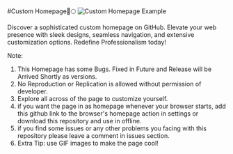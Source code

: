 #Custom Homepage🚀🌕
![Custom Homepage Example]([https://www.example.com/images/custom-homepage.gif](https://ik.imagekit.io/026k2i7ys/homepage.PNG?updatedAt=1691686107647))

Discover a sophisticated custom homepage on GitHub. Elevate your web presence with sleek designs, seamless navigation, and extensive customization options. Redefine Professionalism today!

Note:
1. This Homepage has some Bugs. Fixed in Future and Release will be Arrived Shortly as versions.
2. No Reproduction or Replication is allowed without permission of developer.
3. Explore all across of the page to customize yourself.
4. if you want the page in as homepage whenever your browser starts, add this github link to the browser's homepage action in settings or download this repository and use in offline.
5. if you find some issues or any other problems you facing with this repository please leave a comment in issues section.
6. Extra Tip:
use GIF images to make the page cool!

